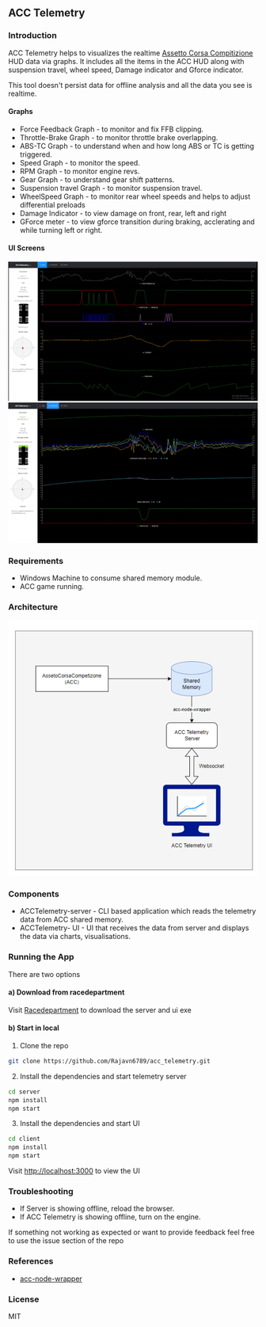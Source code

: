 ## ACC Telemetry
### Introduction
ACC Telemetry helps to visualizes the realtime [Assetto Corsa Compitizione](https://www.assettocorsa.it/competizione/) HUD data via graphs. It includes all the items in the ACC HUD along with suspension travel, wheel speed, Damage indicator and Gforce indicator.

This tool doesn't persist data for offline analysis and all the data you see is realtime.

#### Graphs
- Force Feedback Graph -  to monitor and fix FFB clipping.
- Throttle-Brake Graph - to monitor throttle brake overlapping.
- ABS-TC Graph -  to understand when and how long ABS or TC is getting triggered.
- Speed Graph -  to monitor the speed.
- RPM Graph -  to monitor engine revs.
- Gear Graph -  to understand gear shift patterns.
- Suspension travel Graph - to monitor suspension travel.
- WheelSpeed Graph - to monitor rear wheel speeds and helps to adjust differential preloads
- Damage Indicator - to view damage on front, rear, left and right
- GForce meter - to view gforce transition during braking, acclerating and while turning left or right.

#### UI Screens
![](https://github.com/Rajavn6789/acc_telemetry/blob/main/client/public/assets/basic-graphs.png)
![](https://github.com/Rajavn6789/acc_telemetry/blob/main/client/public/assets/advanced-graphs.png)


### Requirements
- Windows Machine to consume shared memory module.
- ACC game running.


### Architecture
![](https://github.com/Rajavn6789/acc_telemetry/blob/main/client/public/assets/architecture.png)


### Components
- ACCTelemetry-server - CLI based application which reads the telemetry data from ACC shared memory.
- ACCTelemetry- UI - UI that receives the data from server and displays the data via charts, visualisations.

### Running the App
There are two options

#### a) Download from racedepartment
Visit [Racedepartment](https://www.racedepartment.com/downloads/acc-telemetry.48871) to download the server and ui exe

#### b) Start in local
1. Clone the repo
```sh
git clone https://github.com/Rajavn6789/acc_telemetry.git
```

2. Install the dependencies and start telemetry server
```sh
cd server
npm install
npm start
```

3. Install the dependencies and start UI
```sh
cd client
npm install
npm start
```
Visit [http://localhost:3000](http://localhost:3000) to view the UI


### Troubleshooting
- If Server is showing offline, reload the browser.
- If ACC Telemetry is showing offline, turn on the engine.

If something not working as expected or want to provide feedback feel free to use the issue section of the repo

### References 
- [acc-node-wrapper](https://github.com/FynniX/acc-node-wrapper)

### License
MIT

